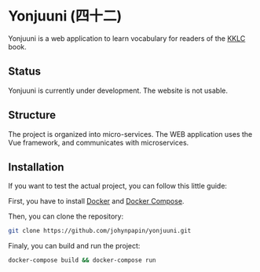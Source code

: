 # Yonjuuni (四十二)

Yonjuuni is a web application to learn vocabulary for readers of the [KKLC](https://keystojapanese.com/klc/) book.

## Status

Yonjuuni is currently under development. The website is not usable.

## Structure

The project is organized into micro-services.
The WEB application uses the Vue framework, and communicates with microservices.

## Installation

If you want to test the actual project, you can follow this little guide:

First, you have to install [Docker](https://docs.docker.com/install/) and [Docker Compose](https://docs.docker.com/compose/install/).

Then, you can clone the repository:
```zsh
git clone https://github.com/johynpapin/yonjuuni.git
```

Finaly, you can build and run the project:
```zsh
docker-compose build && docker-compose run
```
